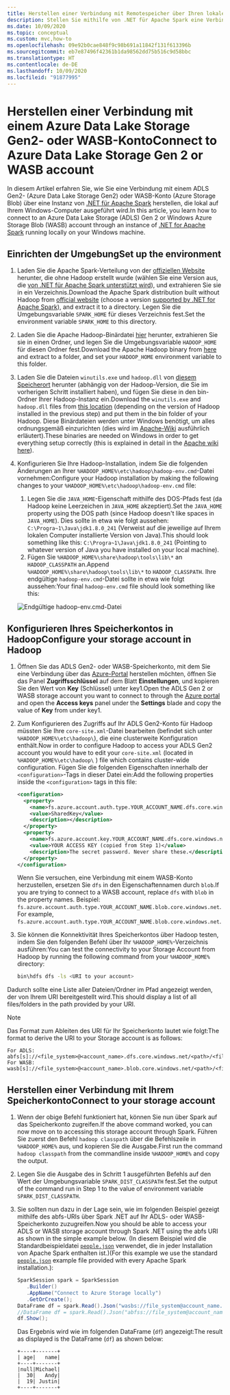 ```yaml
---
title: Herstellen einer Verbindung mit Remotespeicher über Ihren lokalen Computer
description: Stellen Sie mithilfe von .NET für Apache Spark eine Verbindung mit Azure Storage-Konten über Ihren lokalen Computer her.
ms.date: 10/09/2020
ms.topic: conceptual
ms.custom: mvc,how-to
ms.openlocfilehash: 09e92b0cae848f9c98b691a11842f131f613396b
ms.sourcegitcommit: eb7e87496f42361b1da98562dd75b516c9d58bbc
ms.translationtype: HT
ms.contentlocale: de-DE
ms.lasthandoff: 10/09/2020
ms.locfileid: "91877995"
---
```

# <a name="connect-to-azure-data-lake-storage-gen-2-or-wasb-account"></a><span data-ttu-id="8ce9a-103">Herstellen einer Verbindung mit einem Azure Data Lake Storage Gen2- oder WASB-Konto</span><span class="sxs-lookup"><span data-stu-id="8ce9a-103">Connect to Azure Data Lake Storage Gen 2 or WASB account</span></span>

<span data-ttu-id="8ce9a-104">In diesem Artikel erfahren Sie, wie Sie eine Verbindung mit einem ADLS Gen2- (Azure Data Lake Storage Gen2) oder WASB-Konto (Azure Storage Blob) über eine Instanz von [.NET für Apache Spark](https://github.com/dotnet/spark) herstellen, die lokal auf Ihrem Windows-Computer ausgeführt wird.</span><span class="sxs-lookup"><span data-stu-id="8ce9a-104">In this article, you learn how to connect to an Azure Data Lake Storage (ADLS) Gen 2 or Windows Azure Storage Blob (WASB) account through an instance of [.NET for Apache Spark](https://github.com/dotnet/spark) running locally on your Windows machine.</span></span>

## <a name="set-up-the-environment"></a><span data-ttu-id="8ce9a-105">Einrichten der Umgebung</span><span class="sxs-lookup"><span data-stu-id="8ce9a-105">Set up the environment</span></span>

1. <span data-ttu-id="8ce9a-106">Laden Sie die Apache Spark-Verteilung von der [offiziellen Website](https://archive.apache.org/dist/spark/) herunter, die ohne Hadoop erstellt wurde (wählen Sie eine Version aus, die [von .NET für Apache Spark unterstützt wird](https://github.com/dotnet/spark#supported-apache-spark)), und extrahieren Sie sie in ein Verzeichnis.</span><span class="sxs-lookup"><span data-stu-id="8ce9a-106">Download the Apache Spark distribution built without Hadoop from [official website](https://archive.apache.org/dist/spark/) (choose a version [supported by .NET for Apache Spark](https://github.com/dotnet/spark#supported-apache-spark)), and extract it to a directory.</span></span> <span data-ttu-id="8ce9a-107">Legen Sie die Umgebungsvariable `SPARK_HOME` für dieses Verzeichnis fest.</span><span class="sxs-lookup"><span data-stu-id="8ce9a-107">Set the environment variable `SPARK_HOME` to this directory.</span></span>
2. <span data-ttu-id="8ce9a-108">Laden Sie die Apache Hadoop-Binärdatei [hier](http://hadoop.apache.org/releases.html) herunter, extrahieren Sie sie in einen Ordner, und legen Sie die Umgebungsvariable `HADOOP_HOME` für diesen Ordner fest.</span><span class="sxs-lookup"><span data-stu-id="8ce9a-108">Download the Apache Hadoop binary from [here](http://hadoop.apache.org/releases.html) and extract to a folder, and set your `HADOOP_HOME` environment variable to this folder.</span></span>
3. <span data-ttu-id="8ce9a-109">Laden Sie die Dateien `winutils.exe` und `hadoop.dll` von [diesem Speicherort](https://github.com/cdarlint/winutils) herunter (abhängig von der Hadoop-Version, die Sie im vorherigen Schritt installiert haben), und fügen Sie diese in den bin-Ordner Ihrer Hadoop-Instanz ein.</span><span class="sxs-lookup"><span data-stu-id="8ce9a-109">Download the `winutils.exe` and `hadoop.dll` files from [this location](https://github.com/cdarlint/winutils) (depending on the version of Hadoop installed in the previous step) and put them in the bin folder of your Hadoop.</span></span> <span data-ttu-id="8ce9a-110">Diese Binärdateien werden unter Windows benötigt, um alles ordnungsgemäß einzurichten (dies wird im [Apache-Wiki](https://cwiki.apache.org/confluence/display/HADOOP2/WindowsProblems) ausführlich erläutert).</span><span class="sxs-lookup"><span data-stu-id="8ce9a-110">These binaries are needed on Windows in order to get everything setup correctly (this is explained in detail in the [Apache wiki here](https://cwiki.apache.org/confluence/display/HADOOP2/WindowsProblems)).</span></span>
4. <span data-ttu-id="8ce9a-111">Konfigurieren Sie Ihre Hadoop-Installation, indem Sie die folgenden Änderungen an Ihrer `%HADOOP_HOME%\etc\hadoop\hadoop-env.cmd`-Datei vornehmen:</span><span class="sxs-lookup"><span data-stu-id="8ce9a-111">Configure your Hadoop installation by making the following changes to your `%HADOOP_HOME%\etc\hadoop\hadoop-env.cmd` file:</span></span>
    1. <span data-ttu-id="8ce9a-112">Legen Sie die `JAVA_HOME`-Eigenschaft mithilfe des DOS-Pfads fest (da Hadoop keine Leerzeichen in `JAVA_HOME` akzeptiert).</span><span class="sxs-lookup"><span data-stu-id="8ce9a-112">Set the `JAVA_HOME` property using the DOS path (since Hadoop doesn't like spaces in `JAVA_HOME`).</span></span> <span data-ttu-id="8ce9a-113">Dies sollte in etwa wie folgt aussehen: `C:\Progra~1\Java\jdk1.8.0_241` (Verweist auf die jeweilige auf Ihrem lokalen Computer installierte Version von Java).</span><span class="sxs-lookup"><span data-stu-id="8ce9a-113">This should look something like this: `C:\Progra~1\Java\jdk1.8.0_241` (Pointing to whatever version of Java you have installed on your local machine).</span></span>
    2. <span data-ttu-id="8ce9a-114">Fügen Sie `%HADOOP_HOME%\share\hadoop\tools\lib\*` an `HADOOP_CLASSPATH` an.</span><span class="sxs-lookup"><span data-stu-id="8ce9a-114">Append `%HADOOP_HOME%\share\hadoop\tools\lib\*` to `HADOOP_CLASSPATH`.</span></span>
    <span data-ttu-id="8ce9a-115">Ihre endgültige `hadoop-env.cmd`-Datei sollte in etwa wie folgt aussehen:</span><span class="sxs-lookup"><span data-stu-id="8ce9a-115">Your final `hadoop-env.cmd` file should look something like this:</span></span>

    ![Endgültige hadoop-env.cmd-Datei](./media/connect-external-sources/hadoop-env.png)

## <a name="configure-your-storage-account-in-hadoop"></a><span data-ttu-id="8ce9a-117">Konfigurieren Ihres Speicherkontos in Hadoop</span><span class="sxs-lookup"><span data-stu-id="8ce9a-117">Configure your storage account in Hadoop</span></span>

1. <span data-ttu-id="8ce9a-118">Öffnen Sie das ADLS Gen2- oder WASB-Speicherkonto, mit dem Sie eine Verbindung über das [Azure-Portal](https://portal.azure.com) herstellen möchten, öffnen Sie das Panel **Zugriffsschlüssel** auf dem Blatt **Einstellungen**, und kopieren Sie den Wert von **Key** (Schlüssel) unter key1.</span><span class="sxs-lookup"><span data-stu-id="8ce9a-118">Open the ADLS Gen 2 or WASB storage account you want to connect to through the [Azure portal](https://portal.azure.com) and open the **Access keys** panel under the **Settings** blade and copy the value of **Key** from under key1.</span></span>
2. <span data-ttu-id="8ce9a-119">Zum Konfigurieren des Zugriffs auf Ihr ADLS Gen2-Konto für Hadoop müssten Sie Ihre `core-site.xml`-Datei bearbeiten (befindet sich unter `%HADOOP_HOME%\etc\hadoop\`), die eine clusterweite Konfiguration enthält.</span><span class="sxs-lookup"><span data-stu-id="8ce9a-119">Now in order to configure Hadoop to access your ADLS Gen2 account you would have to edit your `core-site.xml` (located in `%HADOOP_HOME%\etc\hadoop\` ) file which contains cluster-wide configuration.</span></span> <span data-ttu-id="8ce9a-120">Fügen Sie die folgenden Eigenschaften innerhalb der `<configuration>`-Tags in dieser Datei ein:</span><span class="sxs-lookup"><span data-stu-id="8ce9a-120">Add the following properties inside the `<configuration>` tags in this file:</span></span>

    ```xml
    <configuration>
      <property>
        <name>fs.azure.account.auth.type.YOUR_ACCOUNT_NAME.dfs.core.windows.net</name>
        <value>SharedKey</value>
        <description></description>
      </property>
      <property>
        <name>fs.azure.account.key.YOUR_ACCOUNT_NAME.dfs.core.windows.net</name>
        <value>YOUR ACCESS KEY (copied from Step 1)</value>
        <description>The secret password. Never share these.</description>
      </property>
    </configuration>
    ```

    <span data-ttu-id="8ce9a-121">Wenn Sie versuchen, eine Verbindung mit einem WASB-Konto herzustellen, ersetzen Sie `dfs` in den Eigenschaftennamen durch `blob`.</span><span class="sxs-lookup"><span data-stu-id="8ce9a-121">If you are trying to connect to a WASB account, replace `dfs` with `blob` in the property names.</span></span> <span data-ttu-id="8ce9a-122">Beispiel: `fs.azure.account.auth.type.YOUR_ACCOUNT_NAME.blob.core.windows.net`.</span><span class="sxs-lookup"><span data-stu-id="8ce9a-122">For example, `fs.azure.account.auth.type.YOUR_ACCOUNT_NAME.blob.core.windows.net`.</span></span>
3. <span data-ttu-id="8ce9a-123">Sie können die Konnektivität Ihres Speicherkontos über Hadoop testen, indem Sie den folgenden Befehl über Ihr `%HADOOP_HOME%`-Verzeichnis ausführen:</span><span class="sxs-lookup"><span data-stu-id="8ce9a-123">You can test the connectivity to your Storage Account from Hadoop by running the following command from your `%HADOOP_HOME%` directory:</span></span>

    ```bash
    bin\hdfs dfs -ls <URI to your account>
    ```

<span data-ttu-id="8ce9a-124">Dadurch sollte eine Liste aller Dateien/Ordner im Pfad angezeigt werden, der von Ihrem URI bereitgestellt wird.</span><span class="sxs-lookup"><span data-stu-id="8ce9a-124">This should display a list of all files/folders in the path provided by your URI.</span></span>

> [!NOTE]
> <span data-ttu-id="8ce9a-125">Das Format zum Ableiten des URI für Ihr Speicherkonto lautet wie folgt:</span><span class="sxs-lookup"><span data-stu-id="8ce9a-125">The format to derive the URI to your Storage account is as follows:</span></span>
>
> ```
> For ADLS: abfs[s]://<file_system>@<account_name>.dfs.core.windows.net/<path>/<file_name>
> For WASB: wasb[s]://<file_system>@<account_name>.blob.core.windows.net/<path>/<file_name>
> ```

## <a name="connect-to-your-storage-account"></a><span data-ttu-id="8ce9a-126">Herstellen einer Verbindung mit Ihrem Speicherkonto</span><span class="sxs-lookup"><span data-stu-id="8ce9a-126">Connect to your storage account</span></span>

1. <span data-ttu-id="8ce9a-127">Wenn der obige Befehl funktioniert hat, können Sie nun über Spark auf das Speicherkonto zugreifen.</span><span class="sxs-lookup"><span data-stu-id="8ce9a-127">If the above command worked, you can now move on to accessing this storage account through Spark.</span></span> <span data-ttu-id="8ce9a-128">Führen Sie zuerst den Befehl `hadoop classpath` über die Befehlszeile in `%HADOOP_HOME%` aus, und kopieren Sie die Ausgabe.</span><span class="sxs-lookup"><span data-stu-id="8ce9a-128">First run the command `hadoop classpath` from the commandline inside `%HADOOP_HOME%` and copy the output.</span></span>
2. <span data-ttu-id="8ce9a-129">Legen Sie die Ausgabe des in Schritt 1 ausgeführten Befehls auf den Wert der Umgebungsvariable `SPARK_DIST_CLASSPATH` fest.</span><span class="sxs-lookup"><span data-stu-id="8ce9a-129">Set the output of the command run in Step 1 to the value of environment variable `SPARK_DIST_CLASSPATH`.</span></span>
3. <span data-ttu-id="8ce9a-130">Sie sollten nun dazu in der Lage sein, wie im folgenden Beispiel gezeigt mithilfe des abfs-URIs über Spark .NET auf Ihr ADLS- oder WASB-Speicherkonto zuzugreifen.</span><span class="sxs-lookup"><span data-stu-id="8ce9a-130">Now you should be able to access your ADLS or WASB storage account through Spark .NET using the abfs URI as shown in the simple example below.</span></span> <span data-ttu-id="8ce9a-131">(In diesem Beispiel wird die Standardbeispieldatei [`people.json`](https://github.com/apache/spark/blob/master/examples/src/main/resources/people.json) verwendet, die in jeder Installation von Apache Spark enthalten ist.)</span><span class="sxs-lookup"><span data-stu-id="8ce9a-131">(For this example we use the standard [`people.json`](https://github.com/apache/spark/blob/master/examples/src/main/resources/people.json) example file provided with every Apache Spark installation.):</span></span>

    ```csharp
    SparkSession spark = SparkSession
       .Builder()
       .AppName("Connect to Azure Storage locally")
       .GetOrCreate();
    DataFrame df = spark.Read().Json("wasbs://file_system@account_name.blob.core.windows.net/path/people.json");
    //DataFrame df = spark.Read().Json("abfss://file_system@account_name.dfs.core.windows.net/path/file.json");
    df.Show();
    ```

    <span data-ttu-id="8ce9a-132">Das Ergebnis wird wie im folgenden DataFrame (`df`) angezeigt:</span><span class="sxs-lookup"><span data-stu-id="8ce9a-132">The result as displayed is the DataFrame (`df`) as shown below:</span></span>

    ```text
    +----+-------+
    | age|   name|
    +----+-------+
    |null|Michael|
    |  30|   Andy|
    |  19| Justin|
    +----+-------+
    ```
